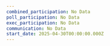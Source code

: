 ```yaml
---
combined_participation: No Data
poll_participation: No Data
exec_participation: No Data
communication: No Data
start_date: 2025-04-30T00:00:00.000Z
---
```

